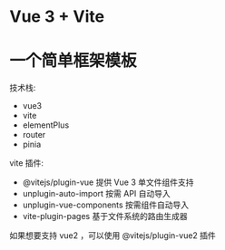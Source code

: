 # Vue 3 + Vite

# 一个简单框架模板

技术栈:
  * vue3
  * vite
  * elementPlus
  * router
  * pinia

vite 插件:
  * @vitejs/plugin-vue 提供 Vue 3 单文件组件支持
  * unplugin-auto-import 按需 API 自动导入
  * unplugin-vue-components 按需组件自动导入
  * vite-plugin-pages 基于文件系统的路由生成器

如果想要支持 vue2 ，可以使用 @vitejs/plugin-vue2 插件
